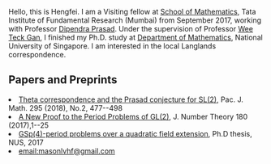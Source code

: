 Hello, this is Hengfei. I am a Visiting fellow at <a href="math.tifr.res.in">School of Mathematics<a>, Tata Institute of Fundamental Research (Mumbai) from September 2017, working with Professor <a href="math.tifr.res.in/~dprasad">Dipendra Prasad<a>. Under the supervision of Professor <a href="www.math.nus.edu.sg/~matgwt">Wee Teck Gan<a>, I finished my Ph.D. study at <a href="www.math.nus.edu.sg">Department of Mathematics<a>, National University of Singapore. I am interested in the local Langlands correspondence.
  



## Papers and Preprints
<li> <a href="https://msp.org/pjm/2018/295-2/p12.xhtml">Theta correspondence and the Prasad conjecture for SL(2)<a>, Pac. J. Math. 295 (2018), No.2, 477--498
<li><a href="https://doi.org/10.1016/j.jnt.2017.03.010">A New Proof to the Period Problems of GL(2)<a>, J. Number Theory 180 (2017),1--25
<li><a href="http://scholarbank.nus.sg/handle/10635/135863">GSp(4)-period problems over a quadratic field extension<a>, Ph.D thesis, NUS, 2017
<li><a href="mailto:masonlvhf at gmail dot com">email:masonlvhf@gmail.com
